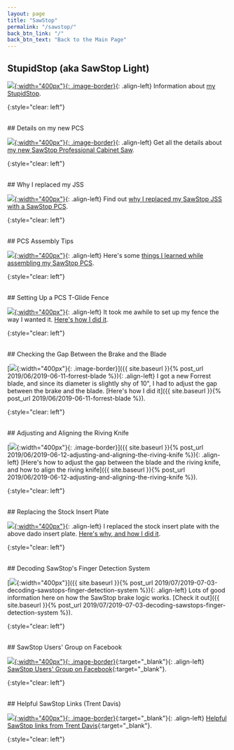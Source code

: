 ```yaml
---
layout: page
title: "SawStop"
permalink: "/sawstop/"
back_btn_link: "/"
back_btn_text: "Back to the Main Page"
---
```

## StupidStop (aka SawStop Light)

[![](/projects/stupidstop/2019-09-04.1.01.jpg){:width="400px"}{: .image-border}](/projects/stupidstop/?from=sawstop){: .align-left}
Information about [my StupidStop](/projects/stupidstop/?from=sawstop).

{:style="clear: left"}

<br/>
## Details on my new PCS

[![](/assets/images-posts/2019/03/2019-03-24.1.01.jpg){:width="400px"}{: .image-border}](pcs/new/){: .align-left}
Get all the details about [my new SawStop Professional Cabinet Saw](pcs/new/).

{:style="clear: left"}

<br/>
## Why I replaced my JSS

[![](pcs/why/2019-04-11.1.01.jpg){:width="400px"}](pcs/why/){: .align-left}
Find out [why I replaced my SawStop JSS with a SawStop PCS](pcs/why/).

{:style="clear: left"}

<br/>
## PCS Assembly Tips

[![](pcs/assembly/2019-04-12.1.15.jpg){:width="400px"}](pcs/assembly/){: .align-left}
Here's some [things I learned while assembling my SawStop PCS](pcs/assembly).

{:style="clear: left"}

<br/>
## Setting Up a PCS T-Glide Fence

[![](pcs/fence/setup/2019-04-08-00.jpg){:width="400px"}](pcs/fence/setup/){: .align-left}
It took me awhile to set up my fence the way I wanted it. [Here's how I did it](pcs/fence/setup/).

{:style="clear: left"}

<br/>
## Checking the Gap Between the Brake and the Blade

[![](/assets/images-posts/2019/06/2019-06-11.1.05.jpg){:width="400px"}{: .image-border}]({{ site.baseurl }}{% post_url 2019/06/2019-06-11-forrest-blade %}){: .align-left}
I got a new Forrest blade, and since its diameter is slightly shy of 10", I had to adjust the gap between the brake and the blade. [Here's how I did it]({{ site.baseurl }}{% post_url 2019/06/2019-06-11-forrest-blade %}).

{:style="clear: left"}

<br/>
## Adjusting and Aligning the Riving Knife

[![](/assets/images-posts/2019/06/2019-06-12.1.01.jpg){:width="400px"}{: .image-border}]({{ site.baseurl }}{% post_url 2019/06/2019-06-12-adjusting-and-aligning-the-riving-knife %}){: .align-left}
[Here's how to adjust the gap between the blade and the riving knife, and how to align the riving knife]({{ site.baseurl }}{% post_url 2019/06/2019-06-12-adjusting-and-aligning-the-riving-knife %}).

{:style="clear: left"}

<br/>
## Replacing the Stock Insert Plate

[![](pcs/insert/stock/replace/2019-04-26.1.01.jpg){:width="400px"}](pcs/insert/stock/replace/){: .align-left}
I replaced the stock insert plate with the above dado insert plate. [Here's why, and how I did it](pcs/insert/stock/replace/).

{:style="clear: left"}

<br/>
## Decoding SawStop's Finger Detection System

[![](/assets/images-posts/2019/07/2019-07-03.1.01.jpg){:width="400px"}]({{ site.baseurl }}{% post_url 2019/07/2019-07-03-decoding-sawstops-finger-detection-system %}){: .align-left}
Lots of good information here on how the SawStop brake logic works. [Check it out]({{ site.baseurl }}{% post_url 2019/07/2019-07-03-decoding-sawstops-finger-detection-system %}).

{:style="clear: left"}


<br/>
## SawStop Users' Group on Facebook

[![](sawstop_users_group.jpg){:width="400px"}{: .image-border}](https://www.facebook.com/groups/sawstopusersgroup/){:target="_blank"}{: .align-left}
[SawStop Users' Group on Facebook](https://www.facebook.com/groups/sawstopusersgroup/){:target="_blank"}.

{:style="clear: left"}

<br/>
## Helpful SawStop Links (Trent Davis)

[![](sawstop_logo.jpg){:width="400px"}{: .image-border}](https://www.trentdavis.net/wp/2018/08/06/helpful-sawstop-links/){:target="_blank"}{: .align-left}
[Helpful SawStop links from Trent Davis](https://www.trentdavis.net/wp/2018/08/06/helpful-sawstop-links/){:target="_blank"}.

{:style="clear: left"}

<br/>
